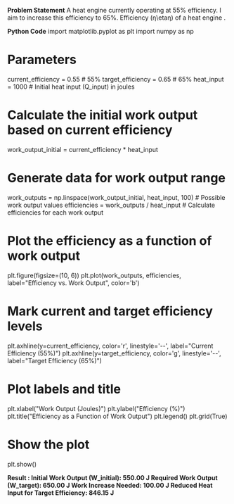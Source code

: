 **Problem Statement**
A heat engine currently operating at 55% efficiency. I aim to increase this efficiency to 65%. Efficiency (η\etaη) of a heat engine .

**Python Code**
import matplotlib.pyplot as plt
import numpy as np

# Parameters
current_efficiency = 0.55  # 55%
target_efficiency = 0.65   # 65%
heat_input = 1000          # Initial heat input (Q_input) in joules

# Calculate the initial work output based on current efficiency
work_output_initial = current_efficiency * heat_input

# Generate data for work output range
work_outputs = np.linspace(work_output_initial, heat_input, 100)  # Possible work output values
efficiencies = work_outputs / heat_input  # Calculate efficiencies for each work output

# Plot the efficiency as a function of work output
plt.figure(figsize=(10, 6))
plt.plot(work_outputs, efficiencies, label="Efficiency vs. Work Output", color='b')

# Mark current and target efficiency levels
plt.axhline(y=current_efficiency, color='r', linestyle='--', label="Current Efficiency (55%)")
plt.axhline(y=target_efficiency, color='g', linestyle='--', label="Target Efficiency (65%)")

# Plot labels and title
plt.xlabel("Work Output (Joules)")
plt.ylabel("Efficiency (%)")
plt.title("Efficiency as a Function of Work Output")
plt.legend()
plt.grid(True)

# Show the plot
plt.show()


**Result :
Initial Work Output (W_initial): 550.00 J
Required Work Output (W_target): 650.00 J
Work Increase Needed: 100.00 J
Reduced Heat Input for Target Efficiency: 846.15 J**
